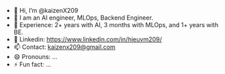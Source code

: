 - 👋 Hi, I’m @kaizenX209
- 👀 I am an AI engineer, MLOps, Backend Engineer.
- 🌱 Experience: 2+ years with AI, 3 months with MLOps, and 1+ years with BE.
- 💞️ Linkedin: https://www.linkedin.com/in/hieuvm209/
- 📫 Contact: kaizenx209@gmail.com
- 😄 Pronouns: ...
- ⚡ Fun fact: ...
  

<!---
kaizenX209/kaizenX209 is a ✨ special ✨ repository because its `README.md` (this file) appears on your GitHub profile.
You can click the Preview link to take a look at your changes.
--->
